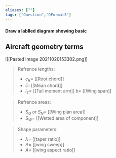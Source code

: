 ```yaml
---
aliases: [""]
tags: ["Question","QFormat3"]
---
```


#### Draw a lablled diagram showing basic
## Aircraft geometry terms
![[Pasted image 20211020153302.png]]

> Refrence lengths:
> - $c_R =$ [[Root chord]]
> - $\bar{c}=$[[Mean chord]]
> - $l_T=$ [[Tail moment arm]]
> $b=$ [[Wing span]]

> Refrence areas:
> - $S_G$ or $S_N=$ [[Wing plan area]]
> - $S_W=$ [[Wetted area of component]]

> Shape parameters:
> - $\lambda=$ [[taper ratio]]
> - $\Lambda=$ [[wing sweep]]
> - $A =$ [[wing aspect ratio]]